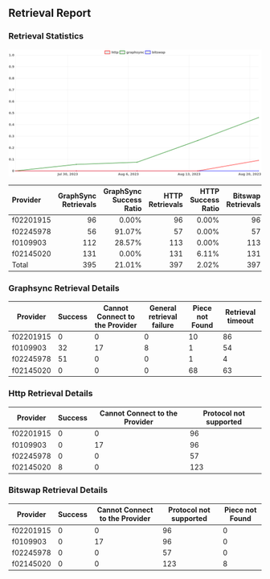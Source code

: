 ## Retrieval Report
### Retrieval Statistics
<img src="https://raw.githubusercontent.com/data-preservation-programs/filplus-checker-assets/main/filecoin-project/filecoin-plus-large-datasets/issues/1047/1693058661583.png"/>

| Provider  | GraphSync Retrievals | GraphSync Success Ratio | HTTP Retrievals | HTTP Success Ratio | Bitswap Retrievals | Bitswap Success Ratio |
| :-------- | -------------------: | ----------------------: | --------------: | -----------------: | -----------------: | --------------------: |
| f02201915 |                   96 |                   0.00% |              96 |              0.00% |                 96 |                 0.00% |
| f02245978 |                   56 |                  91.07% |              57 |              0.00% |                 57 |                 0.00% |
| f0109903  |                  112 |                  28.57% |             113 |              0.00% |                113 |                 0.00% |
| f02145020 |                  131 |                   0.00% |             131 |              6.11% |                131 |                 0.00% |
| Total     |                  395 |                  21.01% |             397 |              2.02% |                397 |                 0.00% |

### Graphsync Retrieval Details
| Provider  | Success | Cannot Connect to the Provider | General retrieval failure | Piece not Found | Retrieval timeout |
| --------- | ------- | ------------------------------ | ------------------------- | --------------- | ----------------- |
| f02201915 | 0       | 0                              | 0                         | 10              | 86                |
| f0109903  | 32      | 17                             | 8                         | 1               | 54                |
| f02245978 | 51      | 0                              | 0                         | 1               | 4                 |
| f02145020 | 0       | 0                              | 0                         | 68              | 63                |

### Http Retrieval Details
| Provider  | Success | Cannot Connect to the Provider | Protocol not supported |
| --------- | ------- | ------------------------------ | ---------------------- |
| f02201915 | 0       | 0                              | 96                     |
| f0109903  | 0       | 17                             | 96                     |
| f02245978 | 0       | 0                              | 57                     |
| f02145020 | 8       | 0                              | 123                    |

### Bitswap Retrieval Details
| Provider  | Success | Cannot Connect to the Provider | Protocol not supported | Piece not Found |
| --------- | ------- | ------------------------------ | ---------------------- | --------------- |
| f02201915 | 0       | 0                              | 96                     | 0               |
| f0109903  | 0       | 17                             | 96                     | 0               |
| f02245978 | 0       | 0                              | 57                     | 0               |
| f02145020 | 0       | 0                              | 123                    | 8               |
